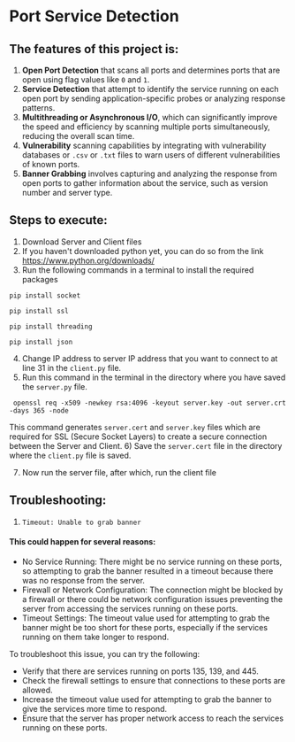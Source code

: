 # Port Service Detection

## The features of this project is:
1) **Open Port Detection** that scans all ports and determines ports that are open using flag values like `0` and `1`.
2) **Service Detection** that attempt to identify the service running on each open port by sending application-specific probes or analyzing response patterns.
3) **Multithreading or Asynchronous I/O**, which can significantly improve the speed and efficiency by scanning multiple ports simultaneously, reducing the overall scan time.
4) **Vulnerability** scanning capabilities by integrating with vulnerability databases or `.csv` or `.txt` files to warn users of different vulnerabilities of known ports.
5) **Banner Grabbing** involves capturing and analyzing the response from open ports to gather information about the service, such as version number and server type.

## Steps to execute:

1) Download Server and Client files
2) If you haven't downloaded python yet, you can do so from the link https://www.python.org/downloads/
3) Run the following commands in a terminal to install the required packages
  ```
  pip install socket
  ```
  ```
  pip install ssl
  ```
  ```
  pip install threading
  ```
  ```
  pip install json
  ```
4) Change IP address to server IP address that you want to connect to at line 31 in the `client.py` file.
5) Run this command in the terminal in the directory where you have saved the `server.py` file.
  ```
   openssl req -x509 -newkey rsa:4096 -keyout server.key -out server.crt -days 365 -node
  ```
   This command generates `server.cert` and `server.key` files which are required for SSL (Secure Socket Layers) to create a secure connection between the Server and Client.
6) Save the `server.cert` file in the directory where the `client.py` file is saved.

7) Now run the server file, after which, run the client file

## Troubleshooting:

1) `Timeout: Unable to grab banner`

#### This could happen for several reasons:
* No Service Running: There might be no service running on these ports, so attempting to grab the banner resulted in a timeout because there was no response from the server.
* Firewall or Network Configuration: The connection might be blocked by a firewall or there could be network configuration issues preventing the server from accessing the services running on these ports.
* Timeout Settings: The timeout value used for attempting to grab the banner might be too short for these ports, especially if the services running on them take longer to respond.

To troubleshoot this issue, you can try the following:
* Verify that there are services running on ports 135, 139, and 445.
* Check the firewall settings to ensure that connections to these ports are allowed.
* Increase the timeout value used for attempting to grab the banner to give the services more time to respond.
* Ensure that the server has proper network access to reach the services running on these ports.
